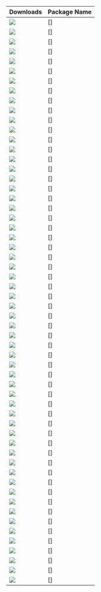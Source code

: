 | Downloads | Package Name |
|-----------|--------------|
| [![](http://img.shields.io/chocolatey/dt/.svg?color=green&label=)](https://chocolatey.org/packages/) | []|
| [![](http://img.shields.io/chocolatey/dt/.svg?color=green&label=)](https://chocolatey.org/packages/) | []|
| [![](http://img.shields.io/chocolatey/dt/.svg?color=green&label=)](https://chocolatey.org/packages/) | []|
| [![](http://img.shields.io/chocolatey/dt/.svg?color=green&label=)](https://chocolatey.org/packages/) | []|
| [![](http://img.shields.io/chocolatey/dt/.svg?color=green&label=)](https://chocolatey.org/packages/) | []|
| [![](http://img.shields.io/chocolatey/dt/.svg?color=green&label=)](https://chocolatey.org/packages/) | []|
| [![](http://img.shields.io/chocolatey/dt/.svg?color=green&label=)](https://chocolatey.org/packages/) | []|
| [![](http://img.shields.io/chocolatey/dt/.svg?color=green&label=)](https://chocolatey.org/packages/) | []|
| [![](http://img.shields.io/chocolatey/dt/.svg?color=green&label=)](https://chocolatey.org/packages/) | []|
| [![](http://img.shields.io/chocolatey/dt/.svg?color=green&label=)](https://chocolatey.org/packages/) | []|
| [![](http://img.shields.io/chocolatey/dt/.svg?color=green&label=)](https://chocolatey.org/packages/) | []|
| [![](http://img.shields.io/chocolatey/dt/.svg?color=green&label=)](https://chocolatey.org/packages/) | []|
| [![](http://img.shields.io/chocolatey/dt/.svg?color=green&label=)](https://chocolatey.org/packages/) | []|
| [![](http://img.shields.io/chocolatey/dt/.svg?color=green&label=)](https://chocolatey.org/packages/) | []|
| [![](http://img.shields.io/chocolatey/dt/.svg?color=green&label=)](https://chocolatey.org/packages/) | []|
| [![](http://img.shields.io/chocolatey/dt/.svg?color=green&label=)](https://chocolatey.org/packages/) | []|
| [![](http://img.shields.io/chocolatey/dt/.svg?color=green&label=)](https://chocolatey.org/packages/) | []|
| [![](http://img.shields.io/chocolatey/dt/.svg?color=green&label=)](https://chocolatey.org/packages/) | []|
| [![](http://img.shields.io/chocolatey/dt/.svg?color=green&label=)](https://chocolatey.org/packages/) | []|
| [![](http://img.shields.io/chocolatey/dt/.svg?color=green&label=)](https://chocolatey.org/packages/) | []|
| [![](http://img.shields.io/chocolatey/dt/.svg?color=green&label=)](https://chocolatey.org/packages/) | []|
| [![](http://img.shields.io/chocolatey/dt/.svg?color=green&label=)](https://chocolatey.org/packages/) | []|
| [![](http://img.shields.io/chocolatey/dt/.svg?color=green&label=)](https://chocolatey.org/packages/) | []|
| [![](http://img.shields.io/chocolatey/dt/.svg?color=green&label=)](https://chocolatey.org/packages/) | []|
| [![](http://img.shields.io/chocolatey/dt/.svg?color=green&label=)](https://chocolatey.org/packages/) | []|
| [![](http://img.shields.io/chocolatey/dt/.svg?color=green&label=)](https://chocolatey.org/packages/) | []|
| [![](http://img.shields.io/chocolatey/dt/.svg?color=green&label=)](https://chocolatey.org/packages/) | []|
| [![](http://img.shields.io/chocolatey/dt/.svg?color=green&label=)](https://chocolatey.org/packages/) | []|
| [![](http://img.shields.io/chocolatey/dt/.svg?color=green&label=)](https://chocolatey.org/packages/) | []|
| [![](http://img.shields.io/chocolatey/dt/.svg?color=green&label=)](https://chocolatey.org/packages/) | []|
| [![](http://img.shields.io/chocolatey/dt/.svg?color=green&label=)](https://chocolatey.org/packages/) | []|
| [![](http://img.shields.io/chocolatey/dt/.svg?color=green&label=)](https://chocolatey.org/packages/) | []|
| [![](http://img.shields.io/chocolatey/dt/.svg?color=green&label=)](https://chocolatey.org/packages/) | []|
| [![](http://img.shields.io/chocolatey/dt/.svg?color=green&label=)](https://chocolatey.org/packages/) | []|
| [![](http://img.shields.io/chocolatey/dt/.svg?color=green&label=)](https://chocolatey.org/packages/) | []|
| [![](http://img.shields.io/chocolatey/dt/.svg?color=green&label=)](https://chocolatey.org/packages/) | []|
| [![](http://img.shields.io/chocolatey/dt/.svg?color=green&label=)](https://chocolatey.org/packages/) | []|
| [![](http://img.shields.io/chocolatey/dt/.svg?color=green&label=)](https://chocolatey.org/packages/) | []|
| [![](http://img.shields.io/chocolatey/dt/.svg?color=green&label=)](https://chocolatey.org/packages/) | []|
| [![](http://img.shields.io/chocolatey/dt/.svg?color=green&label=)](https://chocolatey.org/packages/) | []|
| [![](http://img.shields.io/chocolatey/dt/.svg?color=green&label=)](https://chocolatey.org/packages/) | []|
| [![](http://img.shields.io/chocolatey/dt/.svg?color=green&label=)](https://chocolatey.org/packages/) | []|
| [![](http://img.shields.io/chocolatey/dt/.svg?color=green&label=)](https://chocolatey.org/packages/) | []|
| [![](http://img.shields.io/chocolatey/dt/.svg?color=green&label=)](https://chocolatey.org/packages/) | []|
| [![](http://img.shields.io/chocolatey/dt/.svg?color=green&label=)](https://chocolatey.org/packages/) | []|
| [![](http://img.shields.io/chocolatey/dt/.svg?color=green&label=)](https://chocolatey.org/packages/) | []|
| [![](http://img.shields.io/chocolatey/dt/.svg?color=green&label=)](https://chocolatey.org/packages/) | []|
| [![](http://img.shields.io/chocolatey/dt/.svg?color=green&label=)](https://chocolatey.org/packages/) | []|
| [![](http://img.shields.io/chocolatey/dt/.svg?color=green&label=)](https://chocolatey.org/packages/) | []|
| [![](http://img.shields.io/chocolatey/dt/.svg?color=green&label=)](https://chocolatey.org/packages/) | []|
| [![](http://img.shields.io/chocolatey/dt/.svg?color=green&label=)](https://chocolatey.org/packages/) | []|
| [![](http://img.shields.io/chocolatey/dt/.svg?color=green&label=)](https://chocolatey.org/packages/) | []|
| [![](http://img.shields.io/chocolatey/dt/.svg?color=green&label=)](https://chocolatey.org/packages/) | []|
| [![](http://img.shields.io/chocolatey/dt/.svg?color=green&label=)](https://chocolatey.org/packages/) | []|
| [![](http://img.shields.io/chocolatey/dt/.svg?color=green&label=)](https://chocolatey.org/packages/) | []|
| [![](http://img.shields.io/chocolatey/dt/.svg?color=green&label=)](https://chocolatey.org/packages/) | []|
| [![](http://img.shields.io/chocolatey/dt/.svg?color=green&label=)](https://chocolatey.org/packages/) | []|
| [![](http://img.shields.io/chocolatey/dt/.svg?color=green&label=)](https://chocolatey.org/packages/) | []|
